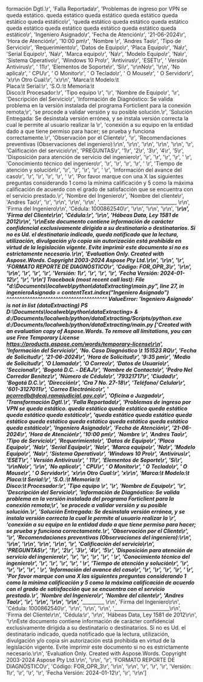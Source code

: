 formación Dgtl.\r', 'Falla Reportada\r', 'Problemas de ingreso por VPN se queda estático. queda estático queda estático queda estático queda estático queda estático\r', 'queda estático queda estático queda estático queda estático queda estático queda estático queda estático queda estático\r', 'Ingeniero Asignado\r', 'Fecha de Atención\r', '21-06-2024\r', 'Hora de Atención\r', '10:00 pm\r', 'Nombre \r', 'Andres Tao\r', 'Tipo de Servicio\r', 'Requerimiento\r', 'Datos de Equipo\r', 'Placa Equipo\r', 'Na\r', 'Serial Equipo\r', 'Na\r', 'Marca equipo\r', 'Na\r', 'Modelo Equipo\r', 'Na\r', 'Sistema Operativo\r', 'Windows 10 Pro\r', 'Antivirus\r', 'ESET\r', '     Versión Antivirus\r', '  11\r', 'Elementos de Soporte\r', 'Si\r', '\r\nNo\r', '\r\n', 'No aplica\r', '       CPU\r', '  O   Monitor\r', ' O Teclado\r', '    O Mouse\r', '  O Servidor\r', 'x\r\n       Otro Cual:\r', 'x\r\n', 'Marca:\t                              Modelo:\t                        
     Placa:\t                                    Serial:\r', 'S.O.:\t                              Memoria:\t           
                  Disco:\t                                    Procesador:\r', 'Tipo equipo \r', '\r', 'Nombre de Equipo\r', '\r', 'Descripción del Servicio\r', 'Información de Diagnóstico: Se valida problema en la versión instalada del programa Forticlient para la conexión remota;\r', 'se procede a validar versión y su posible solución.\r', 'Solución Entregada: Se desinstala versión errónea, y se instala versión correcta la cual le permite al usuario realizar la \r', 'conexión a su equipo en la entidad dado a que tiene permiso para hacer; se prueba y funciona correctamente.\r', 'Observación por el Cliente\r', '\r', 'Recomendaciones preventivas (Observaciones del ingeniero):\r\n', '\r\n', '\r\n', '\r\n', '\r\n', '\r', 'Calificación del servicio\r\n', 'PREGUNTAS\r', '1\r', '2\r', '3\r', '4\r', '5\r', 'Disposición para atención de servicio del ingeniero\r', '\r', '\r', '\r', '\r', '      \r', 'Conocimiento técnico del ingeniero\r', '\r', '\r', '\r', '\r', '      \r', 'Tiempo de atención y solución\r', '\r', '\r', '\r', '\r', '      \r', 'Información del avance del caso\r', '\r', '\r', '\r', '\r', '      \r', 'Por favor marque con una X las siguientes preguntas considerando 1 como la mínima calificación y 5 como la máxima calificación de acuerdo con el grado de satisfacción que se encuentra con el servicio prestado.\r', 'Nombre del Ingeniero\r', 'Nombre del cliente\r', 'Andres Tao\r', '\r', '\r\n', '\r\n', '\r\n', '________________________________ \r\n', 'Firma del Ingeniero\r\n', 'Cédula: 1000862540\r', '\r\n', '\r\n', '\r\n', '_______________________\r\n', 'Firma del Cliente\r\n', 'Cédula:\r', '\r\n', 'Hábeas Data, Ley 1581 de 2012\r\n', '\r\nEste documento contiene información de carácter confidencial exclusivamente dirigida a su destinatario o destinatarios. Si no es Ud. el destinatario indicado, queda notificado que la lectura, utilización, divulgación y/o copia sin autorización está prohibida en virtud de la legislación vigente. Evite imprimir este documento si no es estrictamente necesario.\r\n', 'Evaluation Only. Created with Aspose.Words. Copyright 2003-2024 Aspose Pty Ltd.\r\n', '\r\n', '\r', 'FORMATO REPORTE DE DIAGNÓSTICO\r', 'Código: FOR_OPR_3\r', '\r\n', '\r\n', '\r', '\r', '\r', 'Versión: 1\r', '\r', '\r', '\r', 'Fecha Versión: 2024-01-12\r', '\r', '\r\n']
Traceback (most recent call last):
  File "d:\Documents\localweb\python\dataExtracting\main.py", line 27, in <module>
    ingenieroAsignado = contentText.index("Ingeniero Asignado")
                        ^^^^^^^^^^^^^^^^^^^^^^^^^^^^^^^^^^^^^^^
ValueError: 'Ingeniero Asignado' is not in list
(dataExtracting) PS D:\Documents\localweb\python\dataExtracting> & d:/Documents/localweb/python/dataExtracting/Scripts/python.exe d:/Documents/localweb/python/dataExtracting/main.py
['Created with an evaluation copy of Aspose.Words. To remove all limitations, you can use Free Temporary License https://products.aspose.com/words/temporary-license\r\n', 'Información del Servicio\r', 'No. Caso Diagnóstico \t 151523 RQ\r', 'Fecha de Solicitud\r', '21-06-2024\r', 'Hora de Solicitud\r', '9:35 pm\r', 'Medio de Solicitud\r', 'O Llamada\r', 'O Correo\r', 'Datos de Usuario\r', 'Seccional\r', 'Bogotá D.C. - DEAJ\r', 'Nombre de Contacto\r', 'Pedro Nel Corredor Benitez\r', 'Número de Cédula\r', '79321717\r', 'Ciudad\r', 'Bogotá D.C.\r', 'Dirección\r', 'Cra 7 No. 27-18\r', 'Teléfono/ Celular\r', '601-3127011\r', 'Correo Electrónico\r', ' pcorredb@deaj.ramajudicial.gov.co\r', 'Oficina o Juzgado\r', 'Transformación Dgtl.\r', 'Falla Reportada\r', 'Problemas de ingreso por VPN se queda estático. queda estático queda estático queda estático queda estático queda estático\r', 'queda estático queda estático queda estático queda estático queda estático queda estático queda estático queda estático\r', 'Ingeniero Asignado\r', 'Fecha de Atención\r', '21-06-2024\r', 'Hora de Atención\r', '10:00 pm\r', 'Nombre \r', 'Andres Tao\r', 'Tipo de Servicio\r', 'Requerimiento\r', 'Datos de Equipo\r', 'Placa Equipo\r', 'Na\r', 'Serial Equipo\r', 'Na\r', 'Marca equipo\r', 'Na\r', 'Modelo Equipo\r', 'Na\r', 'Sistema Operativo\r', 'Windows 10 Pro\r', 'Antivirus\r', 'ESET\r', '     Versión Antivirus\r', '  11\r', 'Elementos de Soporte\r', 'Si\r', '\r\nNo\r', '\r\n', 'No aplica\r', '       CPU\r', '  O   Monitor\r', ' O Teclado\r', '    O Mouse\r', '  O Servidor\r', 'x\r\n       Otro Cual:\r', 'x\r\n', 'Marca:\t                              Modelo:\t                        
     Placa:\t                                    Serial:\r', 'S.O.:\t                              Memoria:\t           
                  Disco:\t                                    Procesador:\r', 'Tipo equipo \r', '\r', 'Nombre de Equipo\r', '\r', 'Descripción del Servicio\r', 'Información de Diagnóstico: Se valida problema en la versión instalada del programa Forticlient para la conexión remota;\r', 'se procede a validar versión y su posible solución.\r', 'Solución Entregada: Se desinstala versión errónea, y se instala versión correcta la cual le permite al usuario realizar la \r', 'conexión a su equipo en la entidad dado a que tiene permiso para hacer; se prueba y funciona correctamente.\r', 'Observación por el Cliente\r', '\r', 'Recomendaciones preventivas (Observaciones del ingeniero):\r\n', '\r\n', '\r\n', '\r\n', '\r\n', '\r', 'Calificación del servicio\r\n', 'PREGUNTAS\r', '1\r', '2\r', '3\r', '4\r', '5\r', 'Disposición para atención de servicio del ingeniero\r', '\r', '\r', '\r', '\r', '      \r', 'Conocimiento técnico del ingeniero\r', '\r', '\r', '\r', '\r', '      \r', 'Tiempo de atención y solución\r', '\r', '\r', '\r', '\r', '      \r', 'Información del avance del caso\r', '\r', '\r', '\r', '\r', '      \r', 'Por favor marque con una X las siguientes preguntas considerando 1 como la mínima calificación y 5 como la máxima calificación de acuerdo con el grado de satisfacción que se encuentra con el servicio prestado.\r', 'Nombre del Ingeniero\r', 'Nombre del cliente\r', 'Andres Tao\r', '\r', '\r\n', '\r\n', '\r\n', '________________________________ \r\n', 'Firma del Ingeniero\r\n', 'Cédula: 1000862540\r', '\r\n', '\r\n', '\r\n', '_______________________\r\n', 'Firma del Cliente\r\n', 'Cédula:\r', '\r\n', 'Hábeas Data, Ley 1581 de 2012\r\n', '\r\nEste documento contiene información de carácter confidencial exclusivamente dirigida a su destinatario o destinatarios. Si no es Ud. el destinatario indicado, queda notificado que la lectura, utilización, divulgación y/o copia sin autorización está prohibida en virtud de la legislación vigente. Evite imprimir este documento si no es estrictamente necesario.\r\n', 'Evaluation Only. Created with Aspose.Words. Copyright 2003-2024 Aspose Pty Ltd.\r\n', '\r\n', '\r', 'FORMATO REPORTE DE DIAGNÓSTICO\r', 'Código: FOR_OPR_3\r', '\r\n', '\r\n', '\r', '\r', '\r', 'Versión: 1\r', '\r', '\r', '\r', 'Fecha Versión: 2024-01-12\r', '\r', '\r\n']